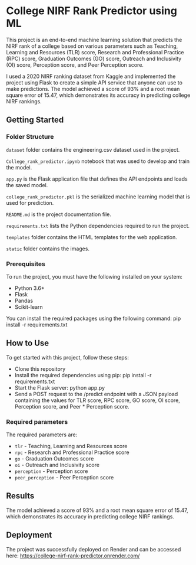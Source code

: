# College NIRF Rank Predictor using ML

This project is an end-to-end machine learning solution that predicts the NIRF rank of a college based on various parameters such as Teaching, Learning and Resources (TLR) score, Research and Professional Practice (RPC) score, Graduation Outcomes (GO) score, Outreach and Inclusivity (OI) score, Perception score, and Peer Perception score.

I used a 2020 NIRF ranking dataset from Kaggle and implemented the project using Flask to create a simple API service that anyone can use to make predictions. The model achieved a score of 93% and a root mean square error of 15.47, which demonstrates its accuracy in predicting college NIRF rankings.

## Getting Started

### Folder Structure 

`dataset` folder contains the engineering.csv dataset used in the project.

`College_rank_predictor.ipynb` notebook that was used to develop and train the model.

`app.py` is the Flask application file that defines the API endpoints and loads the saved model.

`college_rank_predictor.pkl` is the serialized machine learning model that is used for prediction.

`README.md` is the project documentation file.

`requirements.txt` lists the Python dependencies required to run the project.

`templates` folder contains the HTML templates for the web application.

`static` folder contains the images.



### Prerequisites

To run the project, you must have the following installed on your system:

* Python 3.6+
* Flask
* Pandas
* Scikit-learn

You can install the required packages using the following command:
pip install -r requirements.txt

## How to Use
To get started with this project, follow these steps:
* Clone this repository
* Install the required dependencies using pip: pip install -r requirements.txt
* Start the Flask server: python app.py
* Send a POST request to the /predict endpoint with a JSON payload containing the values for TLR score, RPC score, GO score, OI score, Perception score, and Peer * Perception score.

### Required parameters
The required parameters are:

* `tlr` - Teaching, Learning and Resources score 
* `rpc` - Research and Professional Practice score 
* `go` - Graduation Outcomes score 
* `oi` - Outreach and Inclusivity score 
* `perception` - Perception score 
* `peer_perception` - Peer Perception score 
## Results
The model achieved a score of 93% and a root mean square error of 15.47, which demonstrates its accuracy in predicting college NIRF rankings.

## Deployment
The project was successfully deployed on Render and can be accessed here: https://college-nirf-rank-predictor.onrender.com/
